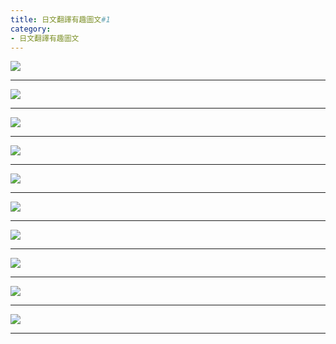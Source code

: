 ```yaml
---
title: 日文翻譯有趣圖文#1
category:
- 日文翻譯有趣圖文
---
```



![](/images/funny1/1.jpg)
<!-- more -->
---

![](/images/funny1/2.jpg)

---
![](/images/funny1/3.jpg)

---
![](/images/funny1/4.jpg)

---
![](/images/funny1/5.jpg)

---
![](/images/funny1/6.jpg)

---
![](/images/funny1/7.jpg)

---
![](/images/funny1/8.jpg)

---
![](/images/funny1/9.jpg)

---
![](/images/funny1/10.jpg)

---
